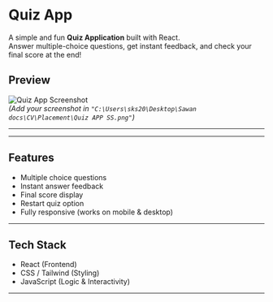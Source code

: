 # Quiz App

A simple and fun **Quiz Application** built with React.  
Answer multiple-choice questions, get instant feedback, and check your final score at the end! 

## Preview

![Quiz App Screenshot](https://github.com/Sawan111/Quiz-App/commit/8308577f677f22057432c85781a4db7e2ac21d6e#r165328430)  
*(Add your screenshot in `"C:\Users\sks20\Desktop\Sawan docs\CV\Placement\Quiz APP SS.png"`)*

---

---

##  Features

-  Multiple choice questions  
-  Instant answer feedback  
-  Final score display  
-  Restart quiz option  
-  Fully responsive (works on mobile & desktop)  

---

## Tech Stack

-  React (Frontend)  
-  CSS / Tailwind (Styling)  
-  JavaScript (Logic & Interactivity)  

---


